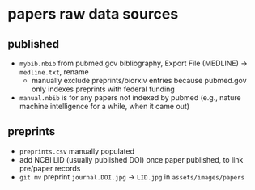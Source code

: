 # papers raw data sources

## published
- `mybib.nbib` from pubmed.gov bibliography, Export File (MEDLINE) -> `medline.txt`, rename
  - manually exclude preprints/biorxiv entries because pubmed.gov only indexes preprints with federal funding
- `manual.nbib` is for any papers not indexed by pubmed (e.g., nature machine intelligence for a while, when it came out)

## preprints
- `preprints.csv` manually populated
- add NCBI LID (usually published DOI) once paper published, to link pre/paper records
- `git mv` preprint `journal.DOI.jpg` -> `LID.jpg` in `assets/images/papers`